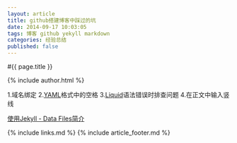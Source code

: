 ```yaml
---
layout: article
title: github搭建博客中踩过的坑
date: 2014-09-17 10:03:05
tags: 博客 github yekyll markdown
categories: 经验总结
published: false
---
```


#{{ page.title }}

{% include author.html %}

1.域名绑定
2.[YAML](http://yaml.org/)格式中的空格
3.[Liquid](https://github.com/Shopify/liquid/wiki)语法错误时排查问题
4.在正文中输入竖线


[使用Jekyll - Data Files简介 ](http://mib.cc/blog/2014/2014-06-29-using-jekyll-data-files.html)

{% include links.md %}
{% include article_footer.md %}
